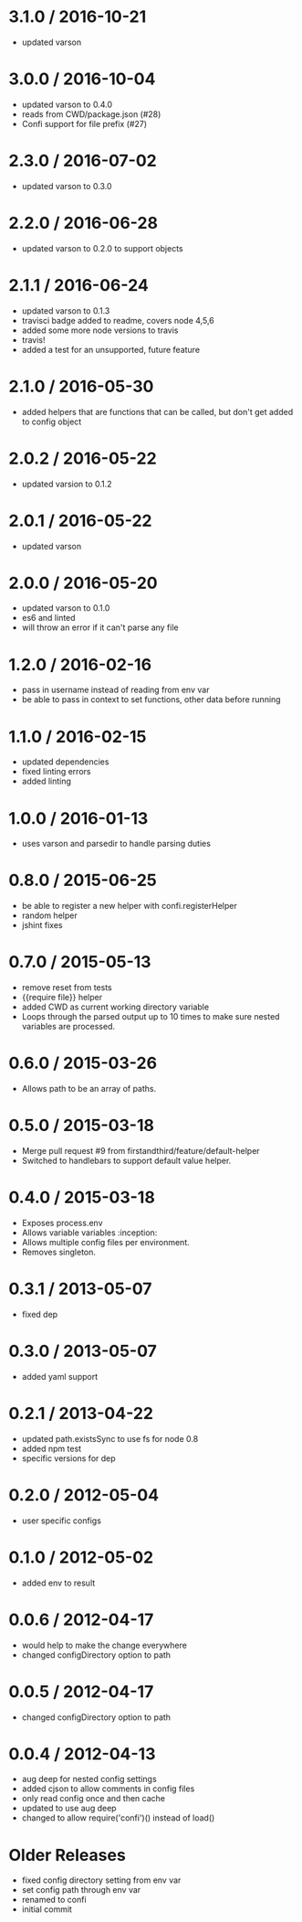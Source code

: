 
3.1.0 / 2016-10-21
==================

  * updated varson

3.0.0 / 2016-10-04
==================

  * updated varson to 0.4.0
  * reads from CWD/package.json (#28)
  * Confi support for file prefix (#27)

2.3.0 / 2016-07-02
==================

  * updated varson to 0.3.0

2.2.0 / 2016-06-28
==================

  * updated varson to 0.2.0 to support objects

2.1.1 / 2016-06-24
==================

  * updated varson to 0.1.3
  * travisci badge added to readme, covers node 4,5,6
  * added some more node versions to travis
  * travis!
  * added a test for an unsupported, future feature

2.1.0 / 2016-05-30
==================

  * added helpers that are functions that can be called, but don't get added to config object

2.0.2 / 2016-05-22
==================

  * updated varsion to 0.1.2

2.0.1 / 2016-05-22
==================

  * updated varson

2.0.0 / 2016-05-20
==================

  * updated varson to 0.1.0
  * es6 and linted
  * will throw an error if it can't parse any file

1.2.0 / 2016-02-16
==================

  * pass in username instead of reading from env var
  * be able to pass in context to set functions, other data before running

1.1.0 / 2016-02-15
==================

  * updated dependencies
  * fixed linting errors
  * added linting

1.0.0 / 2016-01-13
==================

  * uses varson and parsedir to handle parsing duties

0.8.0 / 2015-06-25
==================

  * be able to register a new helper with confi.registerHelper
  * random helper
  * jshint fixes


0.7.0 / 2015-05-13
==================

  * remove reset from tests
  * {{require file}} helper
  * added CWD as current working directory variable
  * Loops through the parsed output up to 10 times to make sure nested variables are processed.


0.6.0 / 2015-03-26
==================

  * Allows path to be an array of paths.

0.5.0 / 2015-03-18
==================

  * Merge pull request #9 from firstandthird/feature/default-helper
  * Switched to handlebars to support default value helper.


0.4.0 / 2015-03-18
==================

  * Exposes process.env
  * Allows variable variables :inception:
  * Allows multiple config files per environment.
  * Removes singleton.


0.3.1 / 2013-05-07
==================

  * fixed dep

0.3.0 / 2013-05-07
==================

  * added yaml support

0.2.1 / 2013-04-22
==================

  * updated path.existsSync to use fs for node 0.8
  * added npm test
  * specific versions for dep

0.2.0 / 2012-05-04
==================

  * user specific configs

0.1.0 / 2012-05-02
==================

  * added env to result

0.0.6 / 2012-04-17
==================

  * would help to make the change everywhere
  * changed configDirectory option to path

0.0.5 / 2012-04-17
==================

  * changed configDirectory option to path

0.0.4 / 2012-04-13
==================

  * aug deep for nested config settings
  * added cjson to allow comments in config files
  * only read config once and then cache
  * updated to use aug deep
  * changed to allow require('confi')() instead of load()

Older Releases
==============

  * fixed config directory setting from env var
  * set config path through env var
  * renamed to confi
  * initial commit

